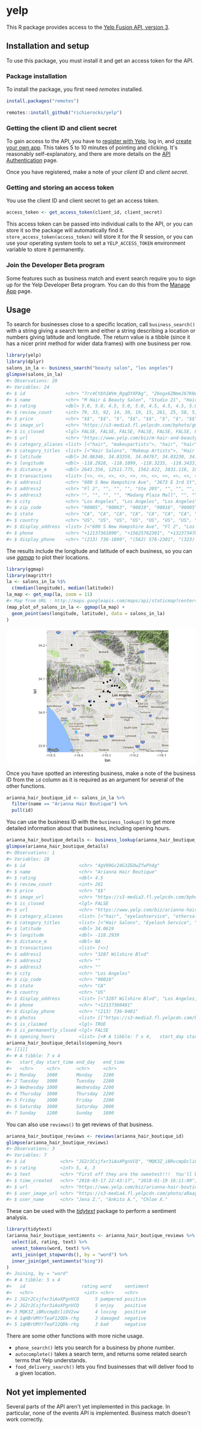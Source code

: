 <!-- README.md is generated from README.Rmd. Please edit that file -->
yelp
====

This R package provides access to the [Yelp Fusion API, version 3](https://www.yelp.com/developers/documentation/v3).

Installation and setup
----------------------

To use this package, you must install it and get an access token for the API.

### Package installation

To install the package, you first need *remotes* installed.

``` r
install.packages("remotes")
```

``` r
remotes::install_github("richierocks/yelp")
```

### Getting the client ID and client secret

To gain access to the API, you have to [register with Yelp](https://www.yelp.com/signup), log in, and [create your own app](https://www.yelp.com/developers/v3/manage_app). This takes 5 to 10 minutes of pointing and clicking. It's reasonably self-explanatory, and there are more details on the [API Authentication](https://www.yelp.com/developers/documentation/v3/authentication) page.

Once you have registered, make a note of your *client ID* and *client secret*.

### Getting and storing an access token

You use the client ID and client secret to get an access token.

``` r
access_token <- get_access_token(client_id, client_secret)
```

This access token can be passed into individual calls to the API, or you can store it so the package will automatically find it. `store_access_token(access_token)` will store it for the R session, or you can use your operating system tools to set a `YELP_ACCESS_TOKEN` environment variable to store it permanently.

### Join the Developer Beta program

Some features such as business match and event search require you to sign up for the Yelp Developer Beta program. You can do this from the [Manage App](https://www.yelp.com/developers/v3/manage_app) page.

Usage
-----

To search for businesses close to a specific location, call `business_search()` with a string giving a search term and either a string describing a location or numbers giving latitude and longitude. The return value is a tibble (since it has a nicer print method for wider data frames) with one business per row.

``` r
library(yelp)
library(dplyr)
salons_in_la <- business_search("beauty salon", "los angeles")
glimpse(salons_in_la)
#> Observations: 20
#> Variables: 24
#> $ id               <chr> "7rc4Ctbh1WVm_RgqDYXPAg", "Z6ogx6ZNmeJ67K0ec9...
#> $ name             <chr> "M Hair & Beauty Salon", "Studio 21", "Hair S...
#> $ rating           <dbl> 5.0, 5.0, 4.5, 5.0, 5.0, 4.5, 4.5, 4.5, 5.0, ...
#> $ review_count     <int> 79, 33, 92, 14, 30, 19, 15, 261, 25, 58, 5, 2...
#> $ price            <chr> "$$", "$$", "$", "$$", "$$", "$", "$", "$$", ...
#> $ image_url        <chr> "https://s3-media3.fl.yelpcdn.com/bphoto/gGhw...
#> $ is_closed        <lgl> FALSE, FALSE, FALSE, FALSE, FALSE, FALSE, FAL...
#> $ url              <chr> "https://www.yelp.com/biz/m-hair-and-beauty-s...
#> $ category_aliases <list> [<"hair", "makeupartists">, "hair", "hair", ...
#> $ category_titles  <list> [<"Hair Salons", "Makeup Artists">, "Hair Sa...
#> $ latitude         <dbl> 34.06346, 34.03359, 34.04767, 34.03230, 34.06...
#> $ longitude        <dbl> -118.2928, -118.1899, -118.3235, -118.3433, -...
#> $ distance_m       <dbl> 2641.356, 12511.775, 1562.822, 3831.118, 1090...
#> $ transactions     <list> [<>, <>, <>, <>, <>, <>, <>, <>, <>, <>, <>,...
#> $ address1         <chr> "600 S New Hampshire Ave", "3673 E 3rd St", "...
#> $ address2         <chr> "Fl 2", "", "", "", "Ste 205", "", "", "", ""...
#> $ address3         <chr> "", "", "", "", "Madang Plaza Mall", "", "", ...
#> $ city             <chr> "Los Angeles", "Los Angeles", "Los Angeles", ...
#> $ zip_code         <chr> "90005", "90063", "90019", "90016", "90005", ...
#> $ state            <chr> "CA", "CA", "CA", "CA", "CA", "CA", "CA", "CA...
#> $ country          <chr> "US", "US", "US", "US", "US", "US", "US", "US...
#> $ display_address  <list> [<"600 S New Hampshire Ave", "Fl 2", "Los An...
#> $ phone            <chr> "+12137361890", "+15625762301", "+13237347099...
#> $ display_phone    <chr> "(213) 736-1890", "(562) 576-2301", "(323) 73...
```

The results include the longitude and latitude of each business, so you can use [*ggmap*](https://cran.r-project.org/web/packages/ggmap) to plot their locations.

``` r
library(ggmap)
library(magrittr)
la <- salons_in_la %$%
  c(median(longitude), median(latitude))
la_map <- get_map(la, zoom = 11)
#> Map from URL : http://maps.googleapis.com/maps/api/staticmap?center=34.063093,-118.294609&zoom=11&size=640x640&scale=2&maptype=terrain&language=en-EN&sensor=false
(map_plot_of_salons_in_la <- ggmap(la_map) + 
  geom_point(aes(longitude, latitude), data = salons_in_la)
)
```

![](man/figures/README-ggmap-1.png)

<!--

![Map of Los Angeles, with businesses marked as points.](man/figures/README-ggmap-1.png)
-->
Once you have spotted an interesting business, make a note of the business ID from the `id` column as it is required as an argument for several of the other functions.

``` r
arianna_hair_boutique_id <- salons_in_la %>% 
  filter(name == "Arianna Hair Boutique") %>% 
  pull(id)
```

You can use the business ID with the `business_lookup()` to get more detailed information about that business, including opening hours.

``` r
arianna_hair_boutique_details <- business_lookup(arianna_hair_boutique_id)
glimpse(arianna_hair_boutique_details)
#> Observations: 1
#> Variables: 28
#> $ id                    <chr> "4gV99Gc24G3ZGOwZfwPh4g"
#> $ name                  <chr> "Arianna Hair Boutique"
#> $ rating                <dbl> 4.5
#> $ review_count          <int> 261
#> $ price                 <chr> "$$"
#> $ image_url             <chr> "https://s3-media3.fl.yelpcdn.com/bphoto...
#> $ is_closed             <lgl> FALSE
#> $ url                   <chr> "https://www.yelp.com/biz/arianna-hair-b...
#> $ category_aliases      <list> [<"hair", "eyelashservice", "othersalon...
#> $ category_titles       <list> [<"Hair Salons", "Eyelash Service", "Na...
#> $ latitude              <dbl> 34.0619
#> $ longitude             <dbl> -118.2939
#> $ distance_m            <dbl> NA
#> $ transactions          <list> [<>]
#> $ address1              <chr> "3287 Wilshire Blvd"
#> $ address2              <chr> ""
#> $ address3              <chr> ""
#> $ city                  <chr> "Los Angeles"
#> $ zip_code              <chr> "90010"
#> $ state                 <chr> "CA"
#> $ country               <chr> "US"
#> $ display_address       <list> [<"3287 Wilshire Blvd", "Los Angeles, C...
#> $ phone                 <chr> "+12137360481"
#> $ display_phone         <chr> "(213) 736-0481"
#> $ photos                <list> [["https://s3-media3.fl.yelpcdn.com/bph...
#> $ is_claimed            <lgl> TRUE
#> $ is_permanently_closed <lgl> FALSE
#> $ opening_hours         <list> [<# A tibble: 7 x 4,   start_day start_...
arianna_hair_boutique_details$opening_hours
#> [[1]]
#> # A tibble: 7 x 4
#>   start_day start_time end_day   end_time
#>   <chr>     <chr>      <chr>     <chr>   
#> 1 Monday    1000       Monday    2200    
#> 2 Tuesday   1000       Tuesday   2200    
#> 3 Wednesday 1000       Wednesday 2200    
#> 4 Thursday  1000       Thursday  2200    
#> 5 Friday    1000       Friday    2200    
#> 6 Saturday  1000       Saturday  2000    
#> 7 Sunday    1200       Sunday    1800
```

You can also use `reviews()` to get reviews of that business.

``` r
arianna_hair_boutique_reviews <- reviews(arianna_hair_boutique_id)
glimpse(arianna_hair_boutique_reviews)
#> Observations: 3
#> Variables: 7
#> $ id             <chr> "JG2r2Csjfxr3iAoXPgnVCQ", "MQK3Z_iBRvcmpDcliOV2...
#> $ rating         <int> 5, 4, 3
#> $ text           <chr> "First off they are the sweetest!!!  You'll be ...
#> $ time_created   <chr> "2018-03-17 22:43:17", "2018-01-19 16:11:09", "...
#> $ url            <chr> "https://www.yelp.com/biz/arianna-hair-boutique...
#> $ user_image_url <chr> "https://s3-media4.fl.yelpcdn.com/photo/aRaaysD...
#> $ user_name      <chr> "Jena Z.", "Ankita A.", "Chloe X."
```

These can be used with the [*tidytext*](https://cran.r-project.org/web/packages/tidytext) package to perform a sentiment analysis.

``` r
library(tidytext)
(arianna_hair_boutique_sentiments <- arianna_hair_boutique_reviews %>% 
  select(id, rating, text) %>% 
  unnest_tokens(word, text) %>% 
  anti_join(get_stopwords(), by = "word") %>% 
  inner_join(get_sentiments("bing"))
)
#> Joining, by = "word"
#> # A tibble: 5 x 4
#>   id                     rating word     sentiment
#>   <chr>                   <int> <chr>    <chr>    
#> 1 JG2r2Csjfxr3iAoXPgnVCQ      5 pampered positive 
#> 2 JG2r2Csjfxr3iAoXPgnVCQ      5 enjoy    positive 
#> 3 MQK3Z_iBRvcmpDcliOV2vw      4 loving   positive 
#> 4 1qHBrUMYrTeaF12QDk-rhg      3 damaged  negative 
#> 5 1qHBrUMYrTeaF12QDk-rhg      3 bad      negative
```

There are some other functions with more niche usage.

-   `phone_search()` lets you search for a business by phone number.
-   `autocomplete()` takes a search term, and returns some related search terms that Yelp understands.
-   `food_delivery_search()` lets you find businesses that will deliver food to a given location.

Not yet implemented
-------------------

Several parts of the API aren't yet implemented in this package. In particular, none of the events API is implemented. Business match doesn't work correctly.
